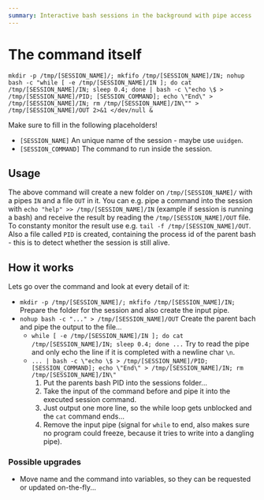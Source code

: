 ```yaml
---
summary: Interactive bash sessions in the background with pipe access
---
```


# The command itself #
```
mkdir -p /tmp/[SESSION_NAME]/; mkfifo /tmp/[SESSION_NAME]/IN; nohup bash -c "while [ -e /tmp/[SESSION_NAME]/IN ]; do cat /tmp/[SESSION_NAME]/IN; sleep 0.4; done | bash -c \"echo \$ > /tmp/[SESSION_NAME]/PID; [SESSION_COMMAND]; echo \"End\" > /tmp/[SESSION_NAME]/IN; rm /tmp/[SESSION_NAME]/IN\"" > /tmp/[SESSION_NAME]/OUT 2>&1 </dev/null &
```
Make sure to fill in the following placeholders!
* `[SESSION_NAME]` An unique name of the session - maybe use `uuidgen`.
* `[SESSION_COMMAND]` The command to run inside the session.

## Usage ##
The above command will create a new folder on `/tmp/[SESSION_NAME]/` with a pipes `IN` and a file `OUT` in it.
You can e.g. pipe a command into the session with `echo "help" >> /tmp/[SESSION_NAME]/IN` (example if session is running a bash) and receive the result by reading the `/tmp/[SESSION_NAME]/OUT` file.
To constanty monitor the result use e.g. `tail -f /tmp/[SESSION_NAME]/OUT`.
Also a file called `PID` is created, containing the process id of the parent bash - this is to detect whether the session is still alive.

## How it works ##

Lets go over the command and look at every detail of it:
* `mkdir -p /tmp/[SESSION_NAME]/; mkfifo /tmp/[SESSION_NAME]/IN;` Prepare the folder for the session and also create the input pipe.
* `nohup bash -c "..." > /tmp/[SESSION_NAME]/OUT` Create the parent bach and pipe the output to the file...
    * `while [ -e /tmp/[SESSION_NAME]/IN ]; do cat /tmp/[SESSION_NAME]/IN; sleep 0.4; done ...` Try to read the pipe and only echo the line if it is completed with a newline char `\n`.
    * `... | bash -c \"echo \$ > /tmp/[SESSION_NAME]/PID; [SESSION_COMMAND]; echo \"End\" > /tmp/[SESSION_NAME]/IN; rm /tmp/[SESSION_NAME]/IN\"`
        1. Put the parents bash PID into the sessions folder...
        2. Take the input of the command before and pipe it into the executed session command.
        3. Just output one more line, so the while loop gets unblocked and the `cat` command ends...
        4. Remove the input pipe (signal for `while` to end, also makes sure no program could freeze, because it tries to write into a dangling pipe).

### Possible upgrades ###
* Move name and the command into variables, so they can be requested or updated on-the-fly...
